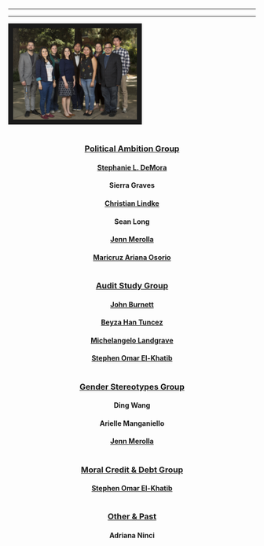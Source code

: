 
---
---

<link rel="stylesheet" href="styles.css" type="text/css">

<img src="images/Political_Science_Students.jpg" style="width:50%; border:10px solid; margin-right: 20px" align="middle">

#

#

#

#

#

#

#


#

<center>

### <u> Political Ambition Group </u>
#### [Stephanie L. DeMora](https://www.stephaniedemora.com)
#### Sierra Graves
#### [Christian Lindke](https://www.christianlindke.com/)
#### Sean Long
#### [Jenn Merolla](https://jennifermerollaphd.wordpress.com/)
#### [Maricruz Ariana Osorio](http://www.mosorio.info/)

#

#

#

<center>

### <u> Audit Study Group </u>
#### [John Burnett](https://johnbur.net/)
#### [Beyza Han Tuncez](https://politicalscience.ucr.edu/wp-content/uploads/2014/06/academic-cv.pdf)
#### [Michelangelo Landgrave](https://michelangelolandgrave.wordpress.com/)
#### [Stephen Omar El-Khatib](https://www.stephenelk.com/)

#

#

#

<center>

### <u> Gender Stereotypes Group </u>
#### Ding Wang
#### Arielle Manganiello
#### [Jenn Merolla](https://jennifermerollaphd.wordpress.com/)


#

#

#

<center>

### <u> Moral Credit & Debt Group </u>
#### [Stephen Omar El-Khatib](https://www.stephenelk.com/)


#

#

#

<center>

### <u> Other & Past </u>
#### Adriana Ninci

</center>
